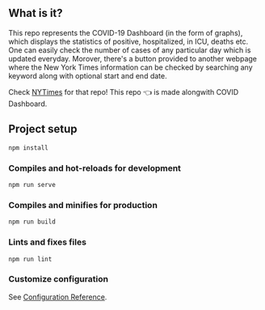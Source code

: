 ## What is it?

This repo represents the COVID-19 Dashboard (in the form of graphs), which displays the statistics of positive, hospitalized, in ICU, deaths etc. One can easily check the number of cases of any particular day which is updated everyday. Morover, there's a button provided to another webpage where the New York Times information can be checked by searching any keyword along with optional start and end date.

Check [NYTimes](https://github.com/thedevyansh/nytimes/) for that repo!
This repo :point_left: is made alongwith COVID Dashboard.

## Project setup
```
npm install
```

### Compiles and hot-reloads for development
```
npm run serve
```

### Compiles and minifies for production
```
npm run build
```

### Lints and fixes files
```
npm run lint
```

### Customize configuration
See [Configuration Reference](https://cli.vuejs.org/config/).
